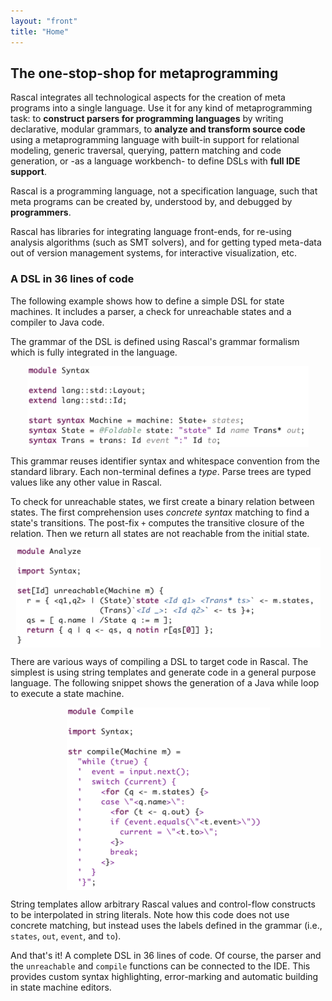 ```yaml
---
layout: "front"
title: "Home"
---
```


## The one-stop-shop for metaprogramming

<p class="lead"> 

Rascal integrates all technological aspects for the creation of meta programs
into a single language.  Use it for any kind of metaprogramming task: to
<strong>construct parsers for programming languages</strong> by writing
declarative, modular grammars, to <strong>analyze and transform source
code</strong> using a metaprogramming language with built-in support for
relational modeling, generic traversal, querying, pattern matching and code
generation, or -as a language workbench- to define DSLs with <strong>full IDE
support</strong>.

Rascal is a programming language, not a specification language, such that meta programs
can be created by, understood by, and debugged by <strong>programmers</strong>.

Rascal has libraries for integrating language front-ends, for re-using analysis
algorithms (such as SMT solvers), and for getting typed meta-data out of
version management systems, for interactive visualization, etc.  
</p>


### A DSL in 36 lines of code

The following example shows how to define a simple DSL for state machines. It includes a parser, a check for unreachable states and a compiler to Java code. 

The grammar of the DSL is defined using Rascal's grammar formalism which is fully integrated in the language.

<img src="/assets/img/SyntaxSTM.png" alt="SyntaxSTM" style="width:450px; display: block; margin-left: auto; margin-right: auto;"/>

This grammar reuses identifier syntax and whitespace convention from the standard library. Each non-terminal defines a *type*. Parse trees are typed values like any other value in Rascal.

To check for unreachable states, we first create a binary relation between states. The first comprehension uses *concrete syntax* matching to find a state's transitions. The post-fix `+` computes the transitive closure of the relation. Then  we return all states are not reachable from the initial state.

<img src="/assets/img/AnalyzeSTM.png" alt="AnalyzeSTM" style="width:487px; display: block; margin-left: auto; margin-right: auto;"/>

There are various ways of compiling a DSL to target code in Rascal. The simplest is using string templates and generate code in a general purpose language. The following snippet shows the generation of a Java while loop to execute a state machine.

<img src="/assets/img/CompileSTM.png" alt="CompileSTM" style="width:325px; display: block; margin-left: auto; margin-right: auto;"/>


String templates allow arbitrary Rascal values and control-flow constructs to be interpolated in string literals. Note how this code does not use concrete matching, but instead uses the labels defined in the grammar (i.e., `states`, `out`, `event`, and `to`).

And that's it! A complete DSL in 36 lines of code. Of course, the parser and the `unreachable` and `compile` functions can be connected to the IDE. This provides custom syntax highlighting, error-marking and automatic building in state machine editors.





